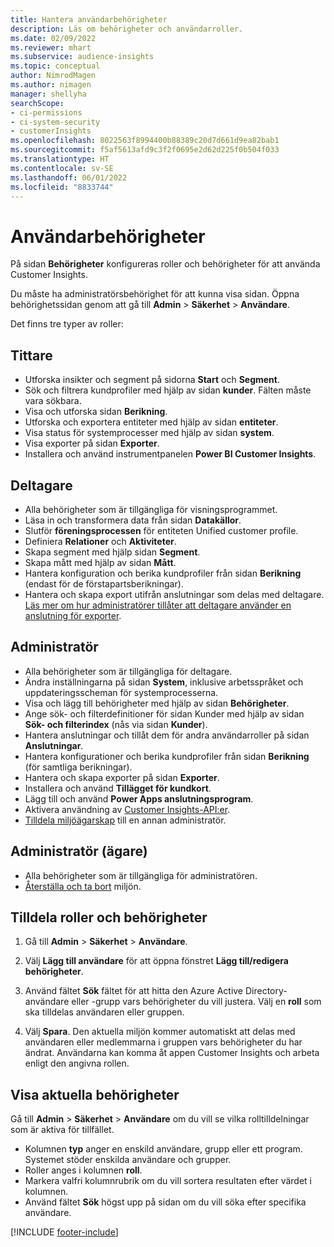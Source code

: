 ```yaml
---
title: Hantera användarbehörigheter
description: Läs om behörigheter och användarroller.
ms.date: 02/09/2022
ms.reviewer: mhart
ms.subservice: audience-insights
ms.topic: conceptual
author: NimrodMagen
ms.author: nimagen
manager: shellyha
searchScope:
- ci-permissions
- ci-system-security
- customerInsights
ms.openlocfilehash: 8022563f8994400b88389c20d7d661d9ea82bab1
ms.sourcegitcommit: f5af5613afd9c3f2f0695e2d62d225f0b504f033
ms.translationtype: HT
ms.contentlocale: sv-SE
ms.lasthandoff: 06/01/2022
ms.locfileid: "8833744"
---
```

# <a name="user-permissions"></a>Användarbehörigheter

På sidan **Behörigheter** konfigureras roller och behörigheter för att använda Customer Insights.

Du måste ha administratörsbehörighet för att kunna visa sidan. Öppna behörighetssidan genom att gå till **Admin** > **Säkerhet** > **Användare**.

Det finns tre typer av roller:

## <a name="viewer"></a>Tittare

- Utforska insikter och segment på sidorna **Start** och **Segment**.
- Sök och filtrera kundprofiler med hjälp av sidan **kunder**. Fälten måste vara sökbara.
- Visa och utforska sidan **Berikning**.
- Utforska och exportera entiteter med hjälp av sidan **entiteter**.
- Visa status för systemprocesser med hjälp av sidan **system**.
- Visa exporter på sidan **Exporter**.
- Installera och använd instrumentpanelen **Power BI Customer Insights**.

## <a name="contributor"></a>Deltagare

- Alla behörigheter som är tillgängliga för visningsprogrammet.
- Läsa in och transformera data från sidan **Datakällor**.
- Slutför **föreningsprocessen** för entiteten Unified customer profile.
- Definiera **Relationer** och **Aktiviteter**.
- Skapa segment med hjälp sidan **Segment**.
- Skapa mått med hjälp av sidan **Mått**.
- Hantera konfiguration och berika kundprofiler från sidan **Berikning** (endast för de förstapartsberikningar).
- Hantera och skapa export utifrån anslutningar som delas med deltagare. [Läs mer om hur administratörer tillåter att deltagare använder en anslutning för exporter](connections.md#allow-contributors-to-use-a-connection-for-exports).

## <a name="admin"></a>Administratör

- Alla behörigheter som är tillgängliga för deltagare.
- Ändra inställningarna på sidan **System**, inklusive arbetsspråket och uppdateringsscheman för systemprocesserna.
- Visa och lägg till behörigheter med hjälp av sidan **Behörigheter**.
- Ange sök- och filterdefinitioner för sidan Kunder med hjälp av sidan **Sök- och filterindex** (nås via sidan **Kunder**).
- Hantera anslutningar och tillåt dem för andra användarroller på sidan **Anslutningar**.
- Hantera konfigurationer och berika kundprofiler från sidan **Berikning** (för samtliga berikningar).
- Hantera och skapa exporter på sidan **Exporter**.
- Installera och använd **Tillägget för kundkort**.
- Lägg till och använd **Power Apps anslutningsprogram**.
- Aktivera användning av [Customer Insights-API:er](apis.md).
- [Tilldela miljöägarskap](manage-environments.md#change-the-owner-of-an-environment) till en annan administratör.

## <a name="admin-owner"></a>Administratör (ägare)

- Alla behörigheter som är tillgängliga för administratören.
- [Återställa och ta bort](manage-environments.md#reset-an-existing-environment-preview) miljön.

## <a name="assign-roles-and-permissions"></a>Tilldela roller och behörigheter

1. Gå till **Admin** > **Säkerhet** > **Användare**.

1. Välj **Lägg till användare** för att öppna fönstret **Lägg till/redigera behörigheter**.

1. Använd fältet **Sök** fältet för att hitta den Azure Active Directory-användare eller -grupp vars behörigheter du vill justera. Välj en **roll** som ska tilldelas användaren eller gruppen.

1. Välj **Spara**. Den aktuella miljön kommer automatiskt att delas med användaren eller medlemmarna i gruppen vars behörigheter du har ändrat. Användarna kan komma åt appen Customer Insights och arbeta enligt den angivna rollen.

## <a name="view-current-permissions"></a>Visa aktuella behörigheter

Gå till **Admin** > **Säkerhet** > **Användare** om du vill se vilka rolltilldelningar som är aktiva för tillfället.

- Kolumnen **typ** anger en enskild användare, grupp eller ett program. Systemet stöder enskilda användare och grupper.
- Roller anges i kolumnen **roll**.
- Markera valfri kolumnrubrik om du vill sortera resultaten efter värdet i kolumnen.
- Använd fältet **Sök** högst upp på sidan om du vill söka efter specifika användare.


[!INCLUDE [footer-include](includes/footer-banner.md)]
